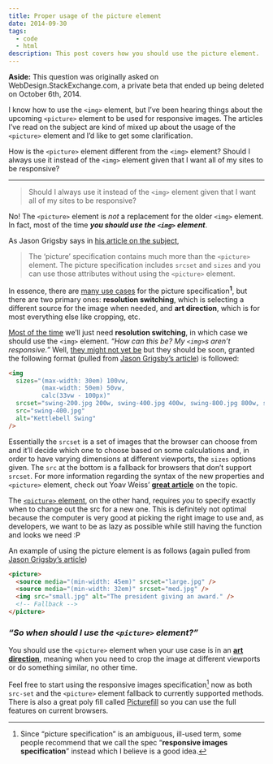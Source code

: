 ```yaml
---
title: Proper usage of the picture element
date: 2014-09-30
tags:
  - code
  - html
description: This post covers how you should use the picture element.
---
```


<script>
	import ContentAside from "$lib/components/ContentAside.svelte";
</script>

<ContentAside>
	<strong>Aside:</strong> This question was originally asked on WebDesign.StackExchange.com, a private beta that ended up being deleted on October 6th, 2014.
</ContentAside>

I know how to use the `<img>` element, but I’ve been hearing things about the upcoming `<picture>` element to be used for responsive images. The articles I’ve read on the subject are kind of mixed up about the usage of the `<picture>` element and I’d like to get some clarification.

How is the `<picture>` element different from the `<img>` element? Should I always use it instead of the `<img>` element given that I want all of my sites to be responsive?

<span class="excerpt_marker"></span>

<hr>

> Should I always use it instead of the `<img>` element given that I want all of my sites to be responsive?

No! The `<picture>` element is _not_ a replacement for the older `<img>` element. In fact, most of the time **_you should use the `<img>` element_**.

As Jason Grigsby says in <a href="https://blog.cloudfour.com/dont-use-picture-most-of-the-time/">his article on the subject</a>,

> The ‘picture’ specification contains much more than the `<picture>` element. The picture specification includes `srcset` and `sizes` and you can use those attributes without using the `<picture>` element.

In essence, there are <a href="https://usecases.responsiveimages.org/">many use cases</a> for the picture specification<sup>**1**</sup>, but there are two primary ones: **resolution switching**, which is selecting a different source for the image when needed, and **art direction**, which is for most everything else like cropping, etc.

[Most of the time](https://blog.yoav.ws/2013/05/How-Big-Is-Art-Direction) we’ll just need **resolution switching**, in which case we should use the `<img>` element. _“How can this be? My `<img>`s aren’t responsive.”_ Well, <a href="https://caniuse.com/#feat=srcset">they might not yet be</a> but they should be soon, granted the following format (pulled from <a href="https://blog.cloudfour.com/dont-use-picture-most-of-the-time/">Jason Grigsby’s article</a>) is followed:

```html
<img
  sizes="(max-width: 30em) 100vw,
         (max-width: 50em) 50vw,
         calc(33vw - 100px)"
  srcset="swing-200.jpg 200w, swing-400.jpg 400w, swing-800.jpg 800w, swing-1600.jpg 1600w"
  src="swing-400.jpg"
  alt="Kettlebell Swing"
/>
```

Essentially the `srcset` is a set of images that the browser can choose from and it’ll decide which one to choose based on some calculations and, in order to have varying dimensions at different viewports, the `sizes` options given. The `src` at the bottom is a fallback for browsers that don’t support `srcset`. For more information regarding the syntax of the new properties and `<picture>` element, check out Yoav Weiss’ <a href="https://dev.opera.com/articles/native-responsive-images/">**great article**</a> on the topic.

The <a href="https://www.w3.org/html/wg/drafts/html/master/embedded-content.html#the-picture-element">`<picture>` element</a>, on the other hand, requires _you_ to specify exactly when to change out the src for a new one. This is definitely not optimal because the computer is very good at picking the right image to use and, as developers, we want to be as lazy as possible while still having the function and looks we need :P

An example of using the picture element is as follows (again pulled from <a href="https://blog.cloudfour.com/dont-use-picture-most-of-the-time/">Jason Grigsby’s article</a>)

```html
<picture>
  <source media="(min-width: 45em)" srcset="large.jpg" />
  <source media="(min-width: 32em)" srcset="med.jpg" />
  <img src="small.jpg" alt="The president giving an award." />
  <!-- Fallback -->
</picture>
```

### _“So when should I use the `<picture>` element?”_

You should use the `<picture>` element when your use case is in an <a href="https://blog.cloudfour.com/a-framework-for-discussing-responsive-images-solutions/">**art direction**</a>, meaning when you need to crop the image at different viewports or do something similar, no other time.

Feel free to start using the responsive images specification[^1] now as both `src-set` and the `<picture>` element fallback to currently supported methods. There is also a great poly fill called <a href="https://github.com/scottjehl/picturefill">Picturefill</a> so you can use the full features on current browsers.

[^1]: Since “picture specification” is an ambiguous, ill-used term, some people recommend that we call the spec “**responsive images specification**” instead which I believe is a good idea.

